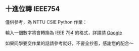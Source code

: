 ## 十進位轉 IEEE754
僅供參考，為 NTTU CSIE Python 作業：

輸入一個數字將會轉換為 IEEE 754 的格式，詳請請 [Google](https://www.google.com/?q=IEEE%20754)

如果同學要交作業的話請參考就好，不要全抄惹，感謝您的配合～
